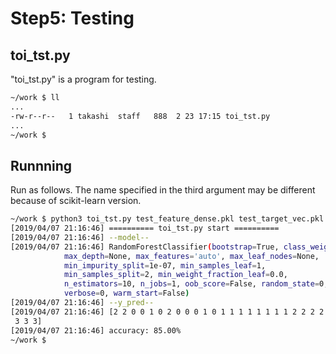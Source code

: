 # Step5: Testing
## toi_tst.py
"toi_tst.py" is a program for testing.

```sh
~/work $ ll
...
-rw-r--r--   1 takashi  staff   888  2 23 17:15 toi_tst.py
...
~/work $
```

## Runnning
Run as follows. The name specified in the third argument may be different because of scikit-learn version.

```sh
~/work $ python3 toi_tst.py test_feature_dense.pkl test_target_vec.pkl toi_model_0.10.3.pkl
[2019/04/07 21:16:46] ========== toi_tst.py start ==========
[2019/04/07 21:16:46] --model--
[2019/04/07 21:16:46] RandomForestClassifier(bootstrap=True, class_weight=None, criterion='gini',
            max_depth=None, max_features='auto', max_leaf_nodes=None,
            min_impurity_split=1e-07, min_samples_leaf=1,
            min_samples_split=2, min_weight_fraction_leaf=0.0,
            n_estimators=10, n_jobs=1, oob_score=False, random_state=0,
            verbose=0, warm_start=False)
[2019/04/07 21:16:46] --y_pred--
[2019/04/07 21:16:46] [2 2 0 0 1 0 2 0 0 0 1 0 1 1 1 1 1 1 1 1 2 2 2 2 2 2 2 2 2 2 3 3 3 3 3 3 1
 3 3 3]
[2019/04/07 21:16:46] accuracy: 85.00%
~/work $
```
